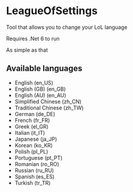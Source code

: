 # LeagueOfSettings
Tool that allows you to change your LoL language

Requires .Net 6 to run

As simple as that

## Available languages
 - English (en_US)
 - English (GB) (en_GB)
 - English (AU) (en_AU)
 - Simplified Chinese (zh_CN)
 - Traditional Chinese (zh_TW)
 - German (de_DE)
 - French (fr_FR)
 - Greek (el_GR)
 - Italian (it_IT)
 - Japanese (ja_JP)
 - Korean (ko_KR)
 - Polish (pl_PL)
 - Portuguese (pt_PT)
 - Romanian (ro_RO)
 - Russian (ru_RU)
 - Spanish (es_ES)
 - Turkish (tr_TR)